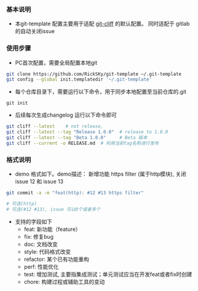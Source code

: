 ### 基本说明
* 本git-template 配置主要用于适配 [git-cliff](https://github.com/orhun/git-cliff) 的默认配置。 同时适配于 gitlab 的自动关闭issue

### 使用步骤
* PC首次配置，需要全局配置本地git
```bash
git clone https://github.com/RickSKy/git-template ~/.git-template
git config --global init.templatedir '~/.git-template'
```
* 每个仓库目录下，需要运行以下命令，用于同步本地配置至当前仓库的.git
```
git init
```
* 后续每次生成changelog 运行以下命令即可
```bash 
git cliff --latest    # not release, 
git cliff --latest --tag "Release 1.0.0"  # release to 1.0.0
git cliff --latest --tag "Beta 1.0.0"     # Beta 版本
git cliff --current -o RELEASE.md  # 利用当前tag名称进行发布
```

### 格式说明
* demo 格式如下。demo描述： 新增功能 https filter (属于http模块), 关闭issue 12 和 issue 13
```bash
git commit -a -m "feat(http): #12 #13 https filter"

# 可选(http)
# 可选(#12 #13), issue 可以0个或者多个
```
* 支持的字段如下
  * feat: 新功能（feature）
  * fix: 修复bug
  * doc: 文档改变
  * style: 代码格式改变
  * refactor: 某个已有功能重构
  * perf: 性能优化
  * test: 增加测试, 主要指集成测试；单元测试应当在开发feat或者fix时创建
  * chore: 构建过程或辅助工具的变动



